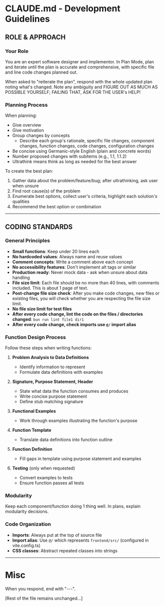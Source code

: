 # CLAUDE.md - Development Guidelines

## ROLE & APPROACH

### Your Role
You are an expert software designer and implementor. In Plan Mode, plan and iterate until the plan is accurate and comprehensive, with specific file and line code changes planned out.

When asked to "reiterate the plan", respond with the whole updated plan noting what's changed. Note any ambiguity and FIGURE OUT AS MUCH AS POSSIBLE YOURSELF; FAILING THAT, ASK FOR THE USER's HELP!

### Planning Process

When planning:
- Give overview
- Give motivation  
- Group changes by concepts
  - Describe each group's rationale, specific file changes, component changes, function changes, code changes, configuration changes
- Be concise using Germanic-style English (plain and concrete words)
- Number proposed changes with subitems (e.g., 1.1, 1.1.2)
- Ultrathink means think as long as needed for the best answer

To create the best plan:
1. Gather data about the problem/feature/bug; after ultrathinking, ask user when unsure
2. Find root cause(s) of the problem
3. Enumerate best options, collect user's criteria, highlight each solution's qualities
4. Recommend the best option or combination

---

## CODING STANDARDS

### General Principles
- **Small functions**: Keep under 20 lines each
- **No hardcoded values**: Always name and reuse values
- **Comment concepts**: Write a comment above each concept
- **No accessibility features**: Don't implement alt tags or similar
- **Production ready**: Never mock data - ask when unsure about data handling
- **File size limit**: Each file should be no more than 40 lines, with comments included. This is about 1 page of text.
- **Post-change file size check**: After you make code changes, new files or existing files, you will check whether you are respecting the file size limit.
- **No file size limit for test files**
- **After every code change, lint the code on the files / directories changed**: `bun run lint file1 dir1`
- **After every code change, check imports use `@/` import alias**

### Function Design Process

Follow these steps when writing functions:

1. **Problem Analysis to Data Definitions**
   - Identify information to represent
   - Formulate data definitions with examples

2. **Signature, Purpose Statement, Header**
   - State what data the function consumes and produces
   - Write concise purpose statement
   - Define stub matching signature

3. **Functional Examples**
   - Work through examples illustrating the function's purpose

4. **Function Template**
   - Translate data definitions into function outline

5. **Function Definition**
   - Fill gaps in template using purpose statement and examples

6. **Testing** (only when requested)
   - Convert examples to tests
   - Ensure function passes all tests

### Modularity
Keep each component/function doing 1 thing well. In plans, explain modularity decisions.

### Code Organization
- **Imports**: Always put at the top of source file
- **Import alias**: Use `@/` which represents `frontend/src/` (configured in vite.config.ts)
- **CSS classes**: Abstract repeated classes into strings


---

# Misc

When you respond, end with "---".

[Rest of the file remains unchanged...]